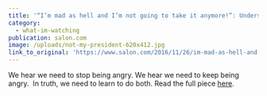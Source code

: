 ```yaml
---
title: '“I’m mad as hell and I’m not going to take it anymore!”: Understanding anger in the Donald Trump era'
category:
  - what-im-watching
publication: salon.com
image: /uploads/not-my-president-620x412.jpg
link_to_original: 'https://www.salon.com/2016/11/26/im-mad-as-hell-and-im-not-going-to-take-it-anymore-understanding-anger-in-the-donald-trump-era/'
---
```



We hear we need to stop being angry. We hear we need to keep being angry.  In truth, we need to learn to do both. Read the full piece [here](https://www.salon.com/2016/11/26/im-mad-as-hell-and-im-not-going-to-take-it-anymore-understanding-anger-in-the-donald-trump-era/).